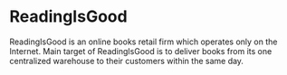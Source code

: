 # ReadingIsGood
ReadingIsGood is an online books retail firm which operates only on the Internet. Main target of ReadingIsGood is to deliver books from its one centralized warehouse to their customers within the same day.
